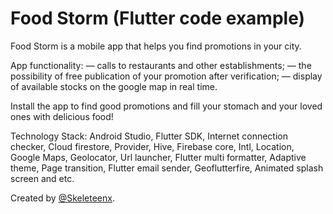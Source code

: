 # Food Storm (Flutter code example)
Food Storm is a mobile app that helps you find promotions in your city.

App functionality: 
— calls to restaurants and other establishments; 
— the possibility of free publication of your promotion after verification;
— display of available stocks on the google map in real time.

Install the app to find good promotions and fill your stomach and your loved ones with delicious food!

Technology Stack: Android Studio, Flutter SDK, Internet connection checker, Cloud firestore, Provider, Hive, Firebase core, Intl, Location, Google Maps, Geolocator, Url launcher, Flutter multi formatter, Adaptive theme, Page transition, Flutter email sender, Geoflutterfire, Animated splash screen and etc.

Created by [@Skeleteenx](https://github.com/Skeleteenx).
